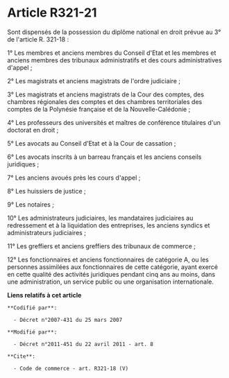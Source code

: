 # Article R321-21

Sont dispensés de la possession du diplôme national en droit prévue au 3° de l'article R. 321-18 : 

1° Les membres et anciens membres du Conseil d'Etat et les membres et anciens membres des tribunaux administratifs et des
cours administratives d'appel ; 

2° Les magistrats et anciens magistrats de l'ordre judiciaire ; 

3° Les magistrats et anciens magistrats de la Cour des comptes, des chambres régionales des comptes et des chambres
territoriales des comptes de la Polynésie française et de la Nouvelle-Calédonie ; 

4° Les professeurs des universités et maîtres de conférence titulaires d'un doctorat en droit ; 

5° Les avocats au Conseil d'Etat et à la Cour de cassation ; 

6° Les avocats inscrits à un barreau français et les anciens conseils juridiques ; 

7° Les anciens avoués près les cours d'appel ; 

8° Les huissiers de justice ; 

9° Les notaires ; 

10° Les administrateurs judiciaires, les mandataires judiciaires au redressement et à la liquidation des entreprises, les
anciens syndics et administrateurs judiciaires ; 

11° Les greffiers et anciens greffiers des tribunaux de commerce ; 

12° Les fonctionnaires et anciens fonctionnaires de catégorie A, ou les personnes assimilées aux fonctionnaires de cette
catégorie, ayant exercé en cette qualité des activités juridiques pendant cinq ans au moins, dans une administration, un
service public ou une organisation internationale.

**Liens relatifs à cet article**

	**Codifié par**:

	  - Décret n°2007-431 du 25 mars 2007

	**Modifié par**:

	  - Décret n°2011-451 du 22 avril 2011 - art. 8

	**Cite**:

	  - Code de commerce - art. R321-18 (V)
